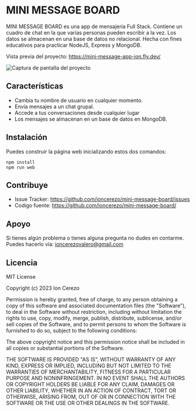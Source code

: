 MINI MESSAGE BOARD
========

MINI MESSAGE BOARD es una app de mensajería Full Stack. Contiene un cuadro de chat en la que varías personas pueden escribir a la vez. Los datos se almacenan en una base de datos no relacional.
Hecha con fines educativos para practicar NodeJS, Express y MongoDB.

Vista previa del proyecto: https://mini-message-app-ion.fly.dev/

![Captura de pantalla del proyecto](https://ioncerezo.netlify.app/static/media/message.581a56701ad4b42b613e.png)

Características
--------

- Cambia tu nombre de usuario en cualquier momento.
- Envía mensajes a un chat grupal.
- Accede a tus conversaciones desde cualquier lugar
- Los mensajes se almacenan en un base de datos en MongoDB.

Instalación
------------

Puedes construir la página web inicializando estos dos comandos:

    npm install
    npm run web

Contribuye
----------

- Issue Tracker: https://github.com/ioncerezo/mini-message-board/issues
- Codigo fuente: https://github.com/ioncerezo/mini-message-board/

Apoyo
-------

Si tienes algún problema o tienes alguna pregunta no dudes en contarme.
Puedes hacerlo vía: ioncerezovalero@gmail.com

Licencia
-------

MIT License

Copyright (c) 2023 Ion Cerezo

Permission is hereby granted, free of charge, to any person obtaining a copy
of this software and associated documentation files (the "Software"), to deal
in the Software without restriction, including without limitation the rights
to use, copy, modify, merge, publish, distribute, sublicense, and/or sell
copies of the Software, and to permit persons to whom the Software is
furnished to do so, subject to the following conditions:

The above copyright notice and this permission notice shall be included in all
copies or substantial portions of the Software.

THE SOFTWARE IS PROVIDED "AS IS", WITHOUT WARRANTY OF ANY KIND, EXPRESS OR
IMPLIED, INCLUDING BUT NOT LIMITED TO THE WARRANTIES OF MERCHANTABILITY,
FITNESS FOR A PARTICULAR PURPOSE AND NONINFRINGEMENT. IN NO EVENT SHALL THE
AUTHORS OR COPYRIGHT HOLDERS BE LIABLE FOR ANY CLAIM, DAMAGES OR OTHER
LIABILITY, WHETHER IN AN ACTION OF CONTRACT, TORT OR OTHERWISE, ARISING FROM,
OUT OF OR IN CONNECTION WITH THE SOFTWARE OR THE USE OR OTHER DEALINGS IN THE
SOFTWARE.
